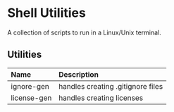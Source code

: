 # Shell Utilities
A collection of scripts to run in a Linux/Unix terminal.

## Utilities
| Name        | Description                       |
|:------------|:----------------------------------|
| ignore-gen  | handles creating .gitignore files |
| license-gen | handles creating licenses         |

